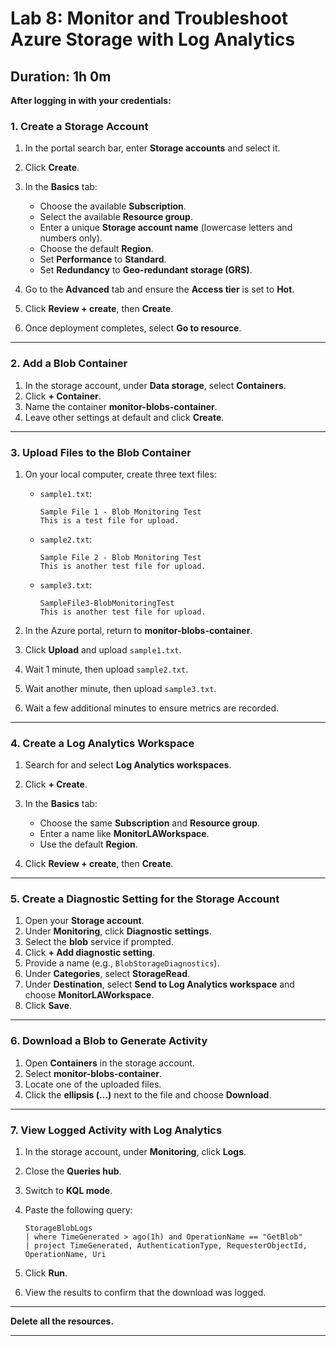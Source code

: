 # Lab 8: Monitor and Troubleshoot Azure Storage with Log Analytics

**Duration:** 1h 0m
---
**After logging in with your credentials:**

### 1. Create a Storage Account

1. In the portal search bar, enter **Storage accounts** and select it.
2. Click **Create**.
3. In the **Basics** tab:

   * Choose the available **Subscription**.
   * Select the available **Resource group**.
   * Enter a unique **Storage account name** (lowercase letters and numbers only).
   * Choose the default **Region**.
   * Set **Performance** to **Standard**.
   * Set **Redundancy** to **Geo-redundant storage (GRS)**.
4. Go to the **Advanced** tab and ensure the **Access tier** is set to **Hot**.
5. Click **Review + create**, then **Create**.
6. Once deployment completes, select **Go to resource**.

---

### 2. Add a Blob Container

1. In the storage account, under **Data storage**, select **Containers**.
2. Click **+ Container**.
3. Name the container **monitor-blobs-container**.
4. Leave other settings at default and click **Create**.

---

### 3. Upload Files to the Blob Container

1. On your local computer, create three text files:

   * `sample1.txt`:

     ```
     Sample File 1 - Blob Monitoring Test  
     This is a test file for upload.
     ```
   * `sample2.txt`:

     ```
     Sample File 2 - Blob Monitoring Test  
     This is another test file for upload.
     ```
   * `sample3.txt`:

     ```
     SampleFile3-BlobMonitoringTest  
     This is another test file for upload.
     ```
2. In the Azure portal, return to **monitor-blobs-container**.
3. Click **Upload** and upload `sample1.txt`.
4. Wait 1 minute, then upload `sample2.txt`.
5. Wait another minute, then upload `sample3.txt`.
6. Wait a few additional minutes to ensure metrics are recorded.

---

### 4. Create a Log Analytics Workspace

1. Search for and select **Log Analytics workspaces**.
2. Click **+ Create**.
3. In the **Basics** tab:

   * Choose the same **Subscription** and **Resource group**.
   * Enter a name like **MonitorLAWorkspace**.
   * Use the default **Region**.
4. Click **Review + create**, then **Create**.

---

### 5. Create a Diagnostic Setting for the Storage Account

1. Open your **Storage account**.
2. Under **Monitoring**, click **Diagnostic settings**.
3. Select the **blob** service if prompted.
4. Click **+ Add diagnostic setting**.
5. Provide a name (e.g., `BlobStorageDiagnostics`).
6. Under **Categories**, select **StorageRead**.
7. Under **Destination**, select **Send to Log Analytics workspace** and choose **MonitorLAWorkspace**.
8. Click **Save**.

---

### 6. Download a Blob to Generate Activity

1. Open **Containers** in the storage account.
2. Select **monitor-blobs-container**.
3. Locate one of the uploaded files.
4. Click the **ellipsis (...)** next to the file and choose **Download**.

---

### 7. View Logged Activity with Log Analytics

1. In the storage account, under **Monitoring**, click **Logs**.
2. Close the **Queries hub**.
3. Switch to **KQL mode**.
4. Paste the following query:

   ```kusto
   StorageBlobLogs
   | where TimeGenerated > ago(1h) and OperationName == "GetBlob"
   | project TimeGenerated, AuthenticationType, RequesterObjectId, OperationName, Uri
   ```
5. Click **Run**.
6. View the results to confirm that the download was logged.

---

**Delete all the resources.**

---

